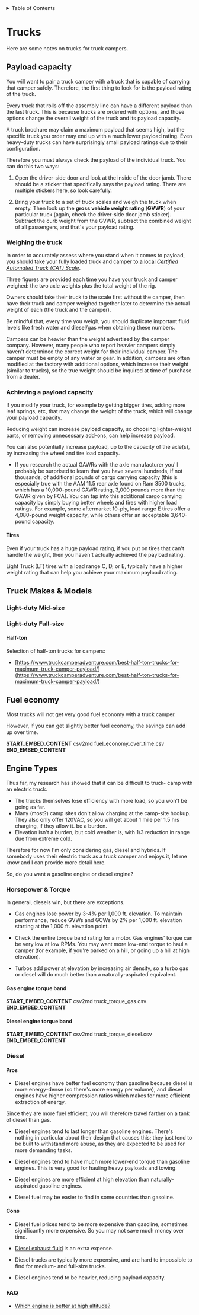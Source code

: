 <!-- START doctoc generated TOC please keep comment here to allow auto update -->
<!-- DON'T EDIT THIS SECTION, INSTEAD RE-RUN doctoc TO UPDATE -->
<details>
<summary>Table of Contents</summary>

- [Trucks](#trucks)
  - [Payload capacity](#payload-capacity)
    - [Weighing the truck](#weighing-the-truck)
    - [Achieving a payload capacity](#achieving-a-payload-capacity)
      - [Tires](#tires)
  - [Truck Makes & Models](#truck-makes--models)
    - [Light-duty Mid-size](#light-duty-mid-size)
    - [Light-duty Full-size](#light-duty-full-size)
      - [Half-ton](#half-ton)
  - [Fuel economy](#fuel-economy)
  - [Engine Types](#engine-types)
    - [Horsepower & Torque](#horsepower--torque)
    - [Diesel](#diesel)
      - [Pros](#pros)
      - [Cons](#cons)
    - [FAQ](#faq)

</details>
<!-- END doctoc generated TOC please keep comment here to allow auto update -->

# Trucks

Here are some notes on trucks for truck campers.

## Payload capacity

You will want to pair a truck camper with a truck that is capable of carrying that camper safely. Therefore, the first thing to look for is the payload rating of the truck.

Every truck that rolls off the assembly line can have a different payload than the last truck. This is because trucks are ordered with options, and those options change the overall weight of the truck and its payload capacity.

A truck brochure may claim a maximum payload that seems high, but the specific truck you order may end up with a much lower payload rating. Even heavy-duty trucks can have surprisingly small payload ratings due to their configuration.

Therefore you must always check the payload of the individual truck. You can do this two ways:

1. Open the driver-side door and look at the inside of the door jamb. There should be a sticker that specifically says the payload rating. There are multiple stickers here, so look carefully.

2. Bring your truck to a set of truck scales and weigh the truck when empty. Then look up the **gross vehicle weight rating** (**GVWR**) of your particular truck (again, check the driver-side door jamb sticker). Subtract the curb weight from the GVWR, subtract the combined weight of all passengers, and that's your payload rating.

### Weighing the truck

In order to accurately assess where you stand when it comes to payload, you should take your fully loaded truck and camper [to a local](https://www.truckcamperadventure.com/taking-the-cat-scale-truck-camper-challenge/) [*Certified Automated Truck (CAT) Scale*](https://www.truckcamperadventure.com/taking-the-cat-scale-truck-camper-challenge/).

Three figures are provided each time you have your truck and camper weighed: the two axle weights plus the total weight of the rig.

Owners should take their truck to the scale first without the camper, then have their truck and camper weighed together later to determine the actual weight of each (the truck and the camper).

Be mindful that, every time you weigh, you should duplicate important fluid levels like fresh water and diesel/gas when obtaining these numbers.

Campers can be heavier than the weight advertised by the camper company. However, many people who report heavier campers simply haven't determined the correct weight for their individual camper. The camper must be empty of any water or gear. In addition, campers are often modified at the factory with additional options, which increase their weight (similar to trucks), so the true weight should be inquired at time of purchase from a dealer.


### Achieving a payload capacity

If you modify your truck, for example by getting bigger tires, adding more leaf springs, etc, that may change the weight of the truck, which will change your payload capacity.

Reducing weight can increase payload capacity, so choosing lighter-weight parts, or removing unnecessary add-ons, can help increase payload.

You can also potentially increase payload, up to the capacity of the axle(s), by increasing the wheel and tire load capacity.

- If you research the actual GAWRs with the axle manufacturer you'll probably be surprised to learn that you have several hundreds, if not thousands, of additional pounds of cargo carrying capacity (this is especially true with the AAM 11.5 rear axle found on Ram 3500 trucks, which has a 10,000-pound GAWR rating, 3,000 pounds more than the GAWR given by FCA). You can tap into this additional cargo carrying capacity by simply buying better wheels and tires with higher load ratings. For example, some aftermarket 10-ply, load range E tires offer a 4,080-pound weight capacity, while others offer an acceptable 3,640-pound capacity.



#### Tires

Even if your truck has a huge payload rating, if you put on tires that can't handle the weight, then you haven't actually achieved the payload rating.

Light Truck (LT) tires with a load range C, D, or E, typically have a higher weight rating that can help you achieve your maximum payload rating.


## Truck Makes & Models

### Light-duty Mid-size

### Light-duty Full-size

#### Half-ton

Selection of half-ton trucks for campers:

- [https://www.truckcamperadventure.com/best-half-ton-trucks-for-maximum-truck-camper-payload/](https://www.truckcamperadventure.com/best-half-ton-trucks-for-maximum-truck-camper-payload/)


## Fuel economy

Most trucks will not get very good fuel economy with a truck camper.

However, if you can get slightly better fuel economy, the savings can add up over time.

__START_EMBED_CONTENT__
csv2md fuel_economy_over_time.csv
__END_EMBED_CONTENT__


## Engine Types

Thus far, my research has showed that it can be difficult to truck- camp with an electric truck.

 - The trucks themselves lose efficiency with more load, so you won't be going as far.
 - Many (most?) camp sites don't allow charging at the camp-site hookup. They also only
   offer 120VAC, so you will get about 1 mile per 1.5 hrs charging, if they allow it.
   be a burden.
 - Elevation isn't a burden, but cold weather is, with 1/3 reduction in range due from
   extreme cold.

Therefore for now I'm only considering gas, diesel and hybrids. If somebody uses their
electric truck as a truck camper and enjoys it, let me know and I can provide more detail
here.

So, do you want a gasoline engine or diesel engine?


### Horsepower & Torque

In general, diesels win, but there are exceptions.

- Gas engines lose power by 3-4% per 1,000 ft. elevation. To maintain performance, reduce GVWs and GCWs by 2% per 1,000 ft. elevation starting at the 1,000 ft. elevation point.

- Check the entire torque band rating for a motor. Gas engines' torque can be very low at low RPMs. You may want more low-end torque to haul a camper (for example, if you're parked on a hill, or going up a hill at high elevation).

- Turbos add power at elevation by increasing air density, so a turbo gas or diesel will do much better than a naturally-aspirated equivalent.


#### Gas engine torque band

__START_EMBED_CONTENT__
csv2md truck_torque_gas.csv
__END_EMBED_CONTENT__

#### Diesel engine torque band

__START_EMBED_CONTENT__
csv2md truck_torque_diesel.csv
__END_EMBED_CONTENT__


### Diesel

#### Pros

- Diesel engines have better fuel economy than gasoline because diesel is more energy-dense (so there's more energy per volume), and diesel engines have higher compression ratios which makes for more efficient extraction of energy.
  
Since they are more fuel efficient, you will therefore travel farther on a tank of diesel than gas.

- Diesel engines tend to last longer than gasoline engines. There's nothing in particular about their design that causes this; they just tend to be built to withstand more abuse, as they are expected to be used for more demanding tasks.

- Diesel engines tend to have much more lower-end torque than gasoline engines. This is very good for hauling heavy payloads and towing.

- Diesel engines are more efficient at high elevation than naturally-aspirated gasoline engines.

- Diesel fuel may be easier to find in some countries than gasoline.

#### Cons

- Diesel fuel prices tend to be more expensive than gasoline, sometimes significantly more expensive. So you may not save much money over time.

- [Diesel exhaust fluid](https://en.wikipedia.org/wiki/Diesel_exhaust_fluid) is an extra expense.

- Diesel trucks are typically more expensive, and are hard to impossible to find for medium- and full-size trucks.

- Diesel engines tend to be heavier, reducing payload capacity.


### FAQ

- [Which engine is better at high altitude?](https://engineering.mit.edu/engage/ask-an-engineer/which-engine-is-better-at-high-altitude-diesel-or-gasoline/)
